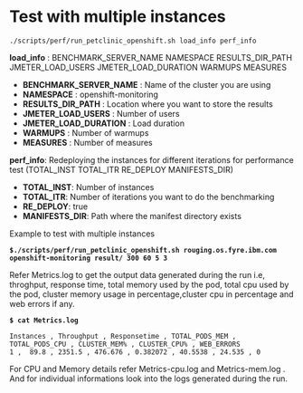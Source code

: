 # Test with multiple instances 

`./scripts/perf/run_petclinic_openshift.sh load_info perf_info` 

**load_info** : BENCHMARK_SERVER_NAME NAMESPACE RESULTS_DIR_PATH JMETER_LOAD_USERS JMETER_LOAD_DURATION WARMUPS MEASURES

- **BENCHMARK_SERVER_NAME** : Name of the cluster you are using
- **NAMESPACE** : openshift-monitoring
- **RESULTS_DIR_PATH** : Location where you want to store the results
- **JMETER_LOAD_USERS** : Number of users
- **JMETER_LOAD_DURATION** : Load duration
- **WARMUPS** : Number of warmups
- **MEASURES** : Number of measures

**perf_info**: Redeploying the instances for different iterations for performance test
               (TOTAL_INST TOTAL_ITR RE_DEPLOY MANIFESTS_DIR)

- **TOTAL_INST**: Number of instances
- **TOTAL_ITR**: Number of iterations you want to do the benchmarking
- **RE_DEPLOY**: true
- **MANIFESTS_DIR**: Path where the manifest directory exists

Example to test with multiple instances

**`$./scripts/perf/run_petclinic_openshift.sh rouging.os.fyre.ibm.com openshift-monitoring result/ 300 60 5 3`**

Refer Metrics.log to get the output data generated during the run i.e, throghput, response time, total memory used by the pod, total cpu used by the pod, cluster memory usage in percentage,cluster cpu in percentage and web errors if any.

**`$ cat Metrics.log`**
``` 
Instances , Throughput , Responsetime , TOTAL_PODS_MEM , TOTAL_PODS_CPU , CLUSTER_MEM% , CLUSTER_CPU% , WEB_ERRORS 
1 ,  89.8 , 2351.5 , 476.676 , 0.382072 , 40.5538 , 24.535 , 0

```
For CPU and Memory details refer Metrics-cpu.log and Metrics-mem.log . And for individual informations look into the logs generated during the run.
